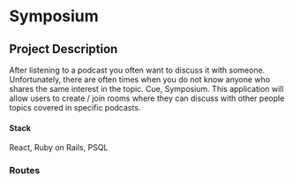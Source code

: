 # Symposium

## Project Description
After listening to a podcast you often want to discuss it with someone. Unfortunately, there are often times when you do not know anyone who shares the same interest in the topic. Cue, Symposium. This application will allow users to create / join rooms where they can discuss with other people topics covered in specific podcasts. 

#### Stack
React, Ruby on Rails, PSQL

### Routes
